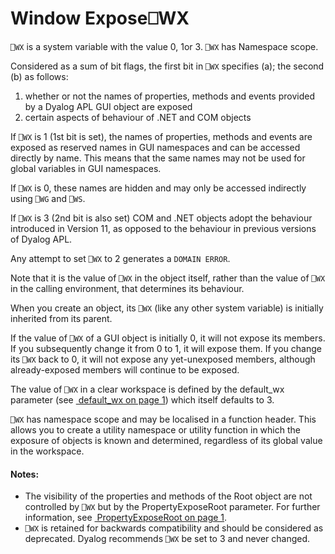 




<h1 class="heading"><span class="name">Window Expose</span><span class="command">⎕WX</span></h1>

`⎕WX` is a system variable with the value 0, 1or 3. `⎕WX` has Namespace scope.


Considered as a sum of bit flags, the first bit in `⎕WX` specifies (a); the second  (b) as follows:

1. whether or not the names of properties, methods and events provided by a Dyalog APL GUI object are exposed 
2. certain aspects of behaviour of .NET and COM objects


If `⎕WX` is 1 (1st bit is set), the names of properties, methods and events are exposed as reserved names in GUI namespaces and can be accessed directly by name. This means that the same names may not be used for global variables in GUI namespaces.


If `⎕WX` is 0, these names are hidden and may only be accessed indirectly using `⎕WG` and `⎕WS`.


If `⎕WX` is 3 (2nd bit is also set) COM and .NET objects adopt the  behaviour introduced in Version 11, as opposed to the behaviour in previous versions of Dyalog APL.


Any attempt to set `⎕WX` to 2 generates a `DOMAIN ERROR`.


Note that it is the value of `⎕WX` in the object itself, rather than the value of `⎕WX` in the calling environment, that determines its behaviour.


When you create an object, its `⎕WX` (like any other system variable) is initially inherited from its parent.


If the value of `⎕WX` of a GUI object is initially 0, it will not expose its members. If you subsequently change it from 0 to 1, it will expose them. If you change its `⎕WX` back to 0, it will not expose any yet-unexposed members, although already-exposed members will continue to be exposed.


The value of `⎕WX` in a clear workspace is defined by the default_wx parameter (see [ default_wx on page 1](../../UserGuide/Installation%20and%20Configuration/Configuration%20Parameters.htm#default_wx)) which itself defaults to 3.


`⎕WX` has namespace scope and may be localised in a function header. This allows you to create a utility namespace or utility function in which the exposure of objects is known and determined, regardless of its global value in the workspace.


#### Notes:

- The visibility of the properties and methods of the Root object are not controlled by `⎕WX` but by the PropertyExposeRoot parameter. For further information, see [ PropertyExposeRoot on page 1](../../UserGuide/Installation%20and%20Configuration/Configuration%20Parameters.htm#PropertyExposeRoot).
- `⎕WX` is retained for backwards compatibility and should be considered as deprecated. Dyalog recommends  `⎕WX` be set to 3 and never changed.


